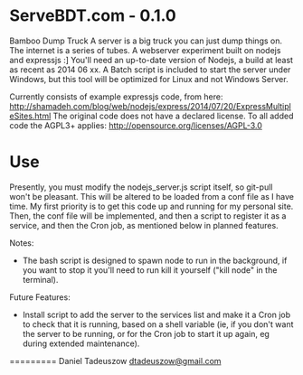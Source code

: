 ServeBDT.com - 0.1.0
=========
Bamboo Dump Truck
A server is a big truck you can just dump things on. The internet is a series of tubes.
A webserver experiment built on nodejs and expressjs :]
You'll need an up-to-date version of Nodejs, a build at least as recent as 2014 06 xx.
A Batch script is included to start the server under Windows, but this tool will be optimized for Linux and not Windows Server.

Currently consists of example expressjs code, from here: http://shamadeh.com/blog/web/nodejs/express/2014/07/20/ExpressMultipleSites.html
The original code does not have a declared license. To all added code the AGPL3+ applies: http://opensource.org/licenses/AGPL-3.0

Use
===
Presently, you must modify the nodejs_server.js script itself, so git-pull won't be pleasant. This will be altered to be loaded from a conf file as I have time. My first priority is to get this code up and running for my personal site. Then, the conf file will be implemented, and then a script to register it as a service, and then the Cron job, as mentioned below in planned features.


Notes:
* The bash script is designed to spawn node to run in the background, if you want to stop it you'll need to run kill it yourself ("kill node" in the terminal).

Future Features:
* Install script to add the server to the services list and make it a Cron job to check that it is running, based on a shell variable (ie, if you don't want the server to be running, or for the Cron job to start it up again, eg during extended maintenance).


=========
Daniel Tadeuszow
dtadeuszow@gmail.com


